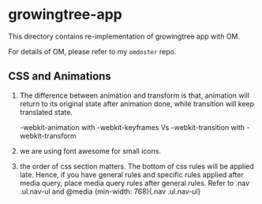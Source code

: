 # growingtree-app

This directory contains re-implementation of growingtree app with OM.

For details of OM, please refer to my `omdoster` repo.


## CSS and Animations

1. The difference between animation and transform is that, animation will return to its original state after animation done, while transition will keep translated state.

   -webkit-animation with -webkit-keyframes Vs 
   -webkit-transition with -webkit-transform

2. we are using font awesome for small icons.

3. the order of css section matters. The bottom of css rules will be applied late. Hence, if you have general rules and specific rules applied after media query, place media query rules after general rules. Refer to .nav .ul.nav-ul and @media (min-width: 768){.nav .ul.nav-ul}